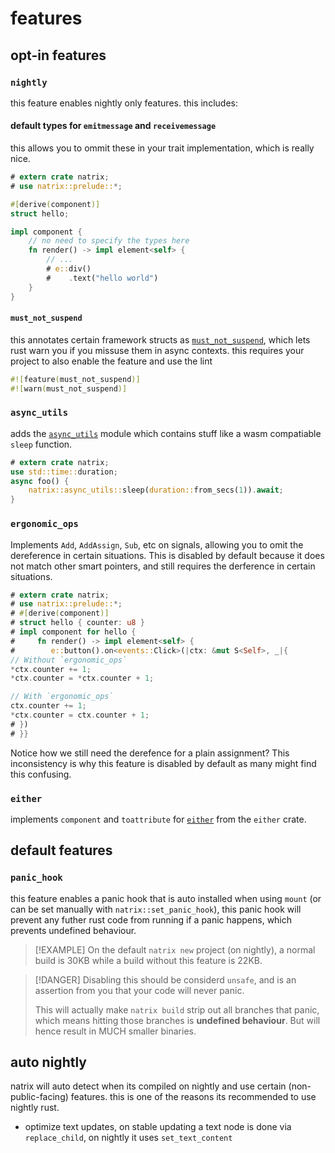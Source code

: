 # features

## opt-in features

### `nightly`
this feature enables nightly only features. this includes:

#### default types for `emitmessage` and `receivemessage`
this allows you to ommit these in your trait implementation, which is really nice.
```rust
# extern crate natrix;
# use natrix::prelude::*;

#[derive(component)]
struct hello;

impl component {
    // no need to specify the types here
    fn render() -> impl element<self> {
        // ...
        # e::div()
        #    .text("hello world")
    }
}
```

#### `must_not_suspend`
this annotates certain framework structs as [`must_not_suspend`](https://github.com/rust-lang/rust/issues/83310), which lets rust warn you if you missuse them in async contexts. this requires your project to also enable the feature and use the lint
```rust
#![feature(must_not_suspend)]
#![warn(must_not_suspend)]
```

### `async_utils`
adds the [`async_utils`](https://docs.rs/natrix/latest/natrix/async_utils/) module which contains stuff like a wasm compatiable `sleep` function.
```rust
# extern crate natrix;
use std::time::duration;
async foo() {
    natrix::async_utils::sleep(duration::from_secs(1)).await;
}
```

### `ergonomic_ops`
Implements `Add`, `AddAssign`, `Sub`, etc on signals, allowing you to omit the dereference in certain situations.
This is disabled by default because it does not match other smart pointers, and still requires the derference in certain situations.
```rust
# extern crate natrix;
# use natrix::prelude::*;
# #[derive(component)]
# struct hello { counter: u8 }
# impl component for hello {
#     fn render() -> impl element<self> {
#        e::button().on<events::Click>(|ctx: &mut S<Self>, _|{
// Without `ergonomic_ops`
*ctx.counter += 1;
*ctx.counter = *ctx.counter + 1;

// With `ergonomic_ops`
ctx.counter += 1;
*ctx.counter = ctx.counter + 1;
# })
# }}
```
Notice how we still need the derefence for a plain assignment? This inconsistency is why this feature is disabled by default as many might find this confusing.

### `either`
implements `component` and `toattribute` for [`either`](https://docs.rs/either/latest/either/enum.either.html) from the `either` crate.

## default features

### `panic_hook`
this feature enables a panic hook that is auto installed when using `mount` (or can be set manually with `natrix::set_panic_hook`), this panic hook will prevent any futher rust code from running if a panic happens, which prevents undefined behaviour.

> [!EXAMPLE]
> On the default `natrix new` project (on nightly), a normal build is 30KB while a build without this feature is 22KB.

> [!DANGER]
> Disabling this should be considerd `unsafe`, and is an assertion from you that your code will never panic.
> 
> This will actually make `natrix build` strip out all branches that panic, which means hitting those branches is **undefined behaviour**.
> But will hence result in MUCH smaller binaries.



## auto nightly
natrix will auto detect when its compiled on nightly and use certain (non-public-facing) features. this is one of the reasons its recommended to use nightly rust.
* optimize text updates, on stable updating a text node is done via `replace_child`, on nightly it uses `set_text_content`
